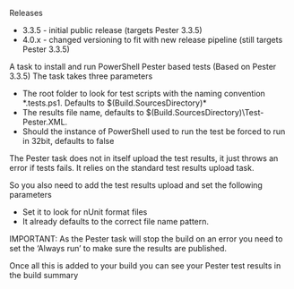 Releases
- 3.3.5 - initial public release (targets Pester 3.3.5)
- 4.0.x - changed versioning to fit with new release pipeline (still targets Pester 3.3.5)

A task to install and run PowerShell Pester based tests (Based on Pester 3.3.5)
The task takes three parameters 

- The root folder to look for test scripts with the naming convention  *.tests.ps1. Defaults to $(Build.SourcesDirectory)\*
- The results file name, defaults to $(Build.SourcesDirectory)\Test-Pester.XML. 
- Should the instance of PowerShell used to run the test be forced to run in 32bit, defaults to false

The Pester task does not in itself upload the test results, it just throws an error if tests fails. It relies on the standard test results upload task. 

So you also need to add the test results upload and set the following parameters

- Set it to look for nUnit format files
- It already defaults to the correct file name pattern.

IMPORTANT: As the Pester task will stop the build on an error you need to set the ‘Always run’ to make sure the results are published.

Once all this is added to your build you can see your Pester test results in the build summary